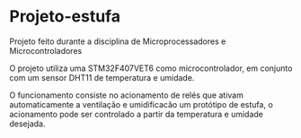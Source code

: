 # Projeto-estufa
Projeto feito durante a disciplina de Microprocessadores e Microcontroladores

O projeto utiliza uma STM32F407VET6 como microcontrolador, em conjunto com um sensor DHT11 de temperatura e umidade. 

O funcionamento consiste no acionamento de relés que ativam automaticamente a ventilação e umidificacão um protótipo de estufa, o acionamento pode ser controlado a partir da temperatura e umidade desejada.

